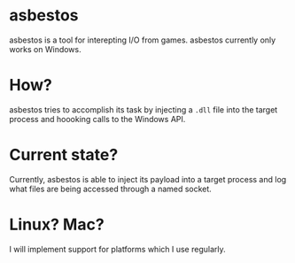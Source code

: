 # asbestos
asbestos is a tool for interepting I/O from games. asbestos currently only works on Windows.

# How?

asbestos tries to accomplish its task by injecting a `.dll` file into the target process and hoooking calls to the Windows API.

# Current state?

Currently, asbestos is able to inject its payload into a target process and log what files are being accessed through a named socket.

# Linux? Mac?

I will implement support for platforms which I use regularly.
